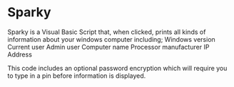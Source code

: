 # Sparky
Sparky is a Visual Basic Script that, when clicked, prints all kinds of information about your windows computer including; 
Windows version
Current user
Admin user
Computer name
Processor manufacturer
IP Address

This code includes an optional password encryption which will require you to type in a pin before information is displayed.

